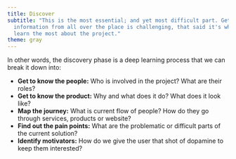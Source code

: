 ```yaml
---
title: Discover
subtitle: "This is the most essential; and yet most difficult part. Getting the
  information from all over the place is challenging, that said it's when we 
  learn the most about the project."
theme: gray
---
```


In other words, the discovery phase is a deep learning process that we can break
it down into:

- **Get to know the people:** Who is involved in the project? What are their
  roles?
- **Get to know the product:** Why and what does it do? What does it look like?
- **Map the journey:** What is current flow of people? How do they go through
  services, products or website?
- **Find out the pain points:** What are the problematic or difficult parts of
  the current solution?
- **Identify motivators:** How do we give the user that shot of dopamine to keep
  them interested?
